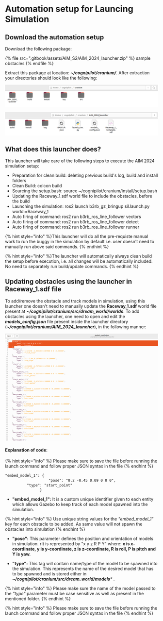 # Automation setup for Launcing Simulation

## Download the automation setup

Download the following package:

{% file src=".gitbook/assets/AIM_S2/AIM_2024_launcher.zip" %}
sample obstacles
{% endfile %}

Extract this package at location: _**~/cognipilot/cranium/**_. After extraction your directories should look like the following:

![](.gitbook/assets/AIM_2024/script_src_dir.png)

![](.gitbook/assets/AIM_2024/script_dir.png)

## What does this launcher does?

This launcher will take care of the following steps to execute the AIM 2024 simulation setup:
  - Preparation for clean build: deleting previous build's log, build and install folders
  - Clean Build: colcon build
  - Sourcing the setup.bash: source ~/cognipilot/cranium/install/setup.bash
  - Updating the Raceway_1.sdf world file to include the obstacles, before the build
  - Launching the simulation: ros2 launch b3rb_gz_bringup sil.launch.py world:=Raceway_1
  - Auto firing of command: ros2 run b3rb_ros_line_follower vectors
  - Auto firing of command: ros2 run b3rb_ros_line_follower detect
  - Auto firing of command: ros2 run b3rb_ros_line_follower runner

{% hint style="info" %}This launcher will do all the pre-requiste manual work to run the buggy in the simulation by default i.e. user doesn't need to manually run above said commands. {% endhint %}

{% hint style="info" %}The launcher will automatically always clean build the setup before execution, i.e. all changes will be automatically included. No need to separately run build/update commands. {% endhint %}

## Updating obstacles using the launcher in Raceway_1.sdf file

To add/remove the obstacle and track models in simulation, using this launcher one doesn't need to manually update the **Raceway_1.sdf** world file present at  _**~/cognipilot/cranium/src/dream_world/worlds**_.
To add obstacles using the launcher, one need to open and edit the _**models_config.json**_ file present inside the launcher directory (_**~/cognipilot/cranium/AIM_2024_launcher**_), in the following manner:

![](.gitbook/assets/AIM_2024/add_obstacle_2.png)

#### Explanation of code:

{% hint style="info" %}
Please make sure to save the file before running the launch command and follow proper JSON syntax in the file
{% endhint %}

```
"embed_model_1": {
					"pose": "0.2 -0.45 0.09 0 0 0",
          "type": "start_point"
				}
```

* **"embed_model_1":** It is a custom unique identifier given to each entity which allows Gazebo to keep track of each model spawned into the simulation.

{% hint style="info" %}
Use unique string values for the _"embed_model_1"_ key for each obstacle to be added. As same value will not spawn the obstacles into simulation
{% endhint %}

* **"pose":** This parameter defines the position and orientation of models in simulation. rIt is represented by "x y z R P Y" where: **x is x-coordinate, y is y-coordinate, z is z-coordinate, R is roll, P is pitch and Y is yaw.**
  
* **"type":** This tag will contain name/type of the model to be spawned into the simulation. This represents the name of the desired model that has to be spawned and is stored either in _**~/cognipilot/cranium/src/dream_world/models***_ .

{% hint style="info" %}
Please make sure the name of the model passed to the _"type"_ parameter must be case sensitive as well as present in the mentioned folder.
{% endhint %}

{% hint style="info" %}
Please make sure to save the file before running the launch command and follow proper JSON syntax in the file
{% endhint %}
